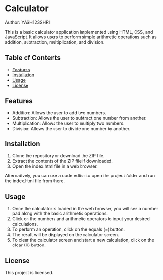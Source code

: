 # Calculator

Author: YASH123SHRI

This is a basic calculator application implemented using HTML, CSS, and JavaScript. It allows users to perform simple arithmetic operations such as addition, subtraction, multiplication, and division.

## Table of Contents
- [Features](#features)
- [Installation](#installation)
- [Usage](#usage)
- [License](#license)

## Features

- Addition: Allows the user to add two numbers.
- Subtraction: Allows the user to subtract one number from another.
- Multiplication: Allows the user to multiply two numbers.
- Division: Allows the user to divide one number by another.

## Installation

1. Clone the repository or download the ZIP file.
2. Extract the contents of the ZIP file if downloaded.
3. Open the index.html file in a web browser.

Alternatively, you can use a code editor to open the project folder and run the index.html file from there.

## Usage

1. Once the calculator is loaded in the web browser, you will see a number pad along with the basic arithmetic operations.
2. Click on the numbers and arithmetic operators to input your desired calculations.
3. To perform an operation, click on the equals (=) button.
4. The result will be displayed on the calculator screen.
5. To clear the calculator screen and start a new calculation, click on the clear (C) button.

## License

This project is licensed.
